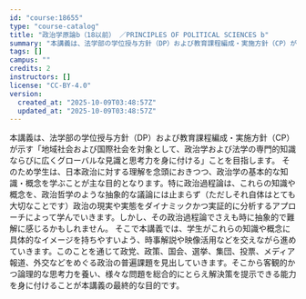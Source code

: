 ```yaml
---
id: "course:18655"
type: "course-catalog"
title: "政治学原論b（18以前） ／PRINCIPLES OF POLITICAL SCIENCES b"
summary: "本講義は、法学部の学位授与方針（DP）および教育課程編成・実施方針（CP）が示す「地域社会および国際社会を対象として、政治学および法学の専門的知識ならびに広くグローバルな見識と思考力を身に付ける」ことを目指します。 そのため学生は、日本政治…"
tags: []
campus: ""
credits: 2
instructors: []
license: "CC-BY-4.0"
version:
  created_at: "2025-10-09T03:48:57Z"
  updated_at: "2025-10-09T03:48:57Z"
---
```

本講義は、法学部の学位授与方針（DP）および教育課程編成・実施方針（CP）が示す「地域社会および国際社会を対象として、政治学および法学の専門的知識ならびに広くグローバルな見識と思考力を身に付ける」ことを目指します。 そのため学生は、日本政治に対する理解を念頭におきつつ、政治学の基本的な知識・概念を学ぶことが主な目的となります。特に政治過程論は、これらの知識や概念を、政治哲学のような抽象的な議論には止まらず（ただしそれ自体はとても大切なことです）政治の現実や実態をダイナミックかつ実証的に分析するアプローチによって学んでいきます。しかし、その政治過程論でさえも時に抽象的で難解に感じるかもしれません。 そこで本講義では、学生がこれらの知識や概念に具体的なイメージを持ちやすいよう、時事解説や映像活用などを交えながら進めていきます。このことを通じて政党、政策、国会、選挙、集団、投票、メディア報道、外交などをめぐる政治の普遍課題を見出していきます。そこから客観的かつ論理的な思考力を養い、様々な問題を総合的にとらえ解決策を提示できる能力を身に付けることが本講義の最終的な目的です。
